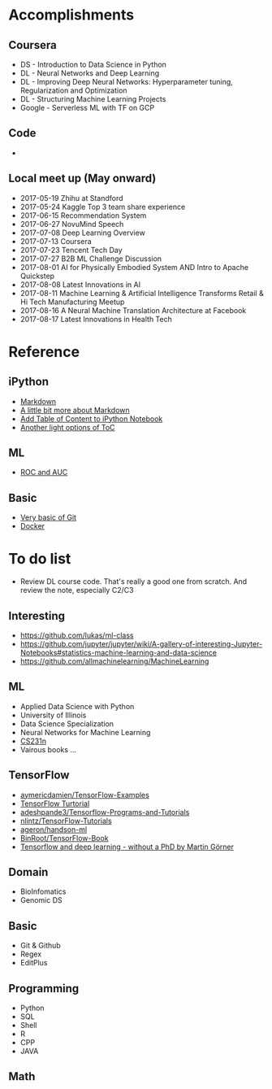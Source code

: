 # Accomplishments
## Coursera
- DS - Introduction to Data Science in Python
- DL - Neural Networks and Deep Learning
- DL - Improving Deep Neural Networks: Hyperparameter tuning, Regularization and Optimization
- DL - Structuring Machine Learning Projects
- Google - Serverless ML with TF on GCP
## Code
- 

## Local meet up (May onward)
- 2017-05-19 Zhihu at Standford
- 2017-05-24 Kaggle Top 3 team share experience
- 2017-06-15 Recommendation System
- 2017-06-27 NovuMind Speech
- 2017-07-08 Deep Learning Overview
- 2017-07-13 Coursera
- 2017-07-23 Tencent Tech Day
- 2017-07-27 B2B ML Challenge Discussion
- 2017-08-01 AI for Physically Embodied System AND Intro to Apache Quickstep
- 2017-08-08 Latest Innovations in AI
- 2017-08-11 Machine Learning & Artificial Intelligence Transforms Retail & Hi Tech Manufacturing Meetup
- 2017-08-16 A Neural Machine Translation Architecture at Facebook
- 2017-08-17 Latest Innovations in Health Tech

# Reference
## iPython 
- [Markdown](http://www.jianshu.com/p/q81RER)
- [A little bit more about Markdown](http://wen00072.github.io/blog/2013/09/15/learning-markdown-syntax/#blist)
- [Add Table of Content to iPython Notebook](https://zhuanlan.zhihu.com/p/24029578)
- [Another light options of ToC](https://github.com/kmahelona/ipython_notebook_goodies)

## ML
- [ROC and AUC](http://alexkong.net/2013/06/introduction-to-auc-and-roc/)

## Basic
- [Very basic of Git](https://zhuanlan.zhihu.com/p/27831772)
- [Docker](https://yeasy.gitbooks.io/docker_practice/content/install/mac.html)


# To do list
- Review DL course code. That's really a good one from scratch. And review the note, especially C2/C3

## Interesting 
- https://github.com/lukas/ml-class
- https://github.com/jupyter/jupyter/wiki/A-gallery-of-interesting-Jupyter-Notebooks#statistics-machine-learning-and-data-science
- https://github.com/allmachinelearning/MachineLearning

## ML
- Applied Data Science with Python
- University of Illinois
- Data Science Specialization
- Neural Networks for Machine Learning
- [CS231n](http://cs231n.github.io/neural-networks-3/)
- Vairous books ... 

## TensorFlow
- [aymericdamien/TensorFlow-Examples](https://github.com/aymericdamien/TensorFlow-Examples)
- [TensorFlow Turtorial](https://github.com/Qinbf/Tensorflow)
- [adeshpande3/Tensorflow-Programs-and-Tutorials](https://github.com/adeshpande3/Tensorflow-Programs-and-Tutorials)
- [nlintz/TensorFlow-Tutorials](https://github.com/nlintz/TensorFlow-Tutorials)
- [ageron/handson-ml](https://github.com/ageron/handson-ml)
- [BinRoot/TensorFlow-Book](https://github.com/BinRoot/TensorFlow-Book)
- [Tensorflow and deep learning - without a PhD by Martin Görner](https://youtu.be/vq2nnJ4g6N0)

## Domain 
- BioInfomatics
- Genomic DS

## Basic 
- Git & Github
- Regex
- EditPlus

## Programming
- Python
- SQL
- Shell
- R
- CPP
- JAVA

## Math

